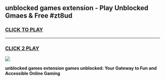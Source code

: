 
## unblocked games extension - Play Unblocked Gmaes & Free #zt8ud
<h3>
<a href="https://news.freeplayer.one?title=unblocked_games_extension&ref=03M">CLICK TO PLAY</a></h3>
<hr>

<h3>
<a href="https://news.freeplayer.one?title=unblocked_games_extension&ref=03M">CLICK 2 PLAY</a>
  
</h3>

<a href="https://news.freeplayer.one?title=unblocked_games_extension&ref=03M"><img src="https://clearcache.store/games.png"></a>


**unblocked games extension games unblocked: Your Gateway to Fun and Accessible Online Gaming**
